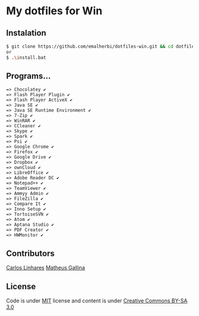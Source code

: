 # My dotfiles for Win

## Instalation

```bash
$ git clone https://github.com/emalherbi/dotfiles-win.git && cd dotfiles-win && .\install.bat
or
$ .\install.bat
```

## Programs...

```
=> Chocolatey ✔
=> Flash Player Plugin ✔
=> Flash Player ActiveX ✔
=> Java SE ✔
=> Java SE Runtime Environment ✔
=> 7-Zip ✔
=> WinRAR ✔
=> CCleaner ✔
=> Skype ✔
=> Spark ✔
=> Psi ✔
=> Google Chrome ✔
=> Firefox ✔
=> Google Drive ✔
=> Dropbox ✔
=> ownCloud ✔
=> LibreOffice ✔
=> Adobe Reader DC ✔
=> Notepad++ ✔
=> TeamViewer ✔
=> Ammyy Admin ✔
=> FileZilla ✔
=> Compare It ✔
=> Inno Setup ✔
=> TortoiseSVN ✔
=> Atom ✔
=> Aptana Studio ✔
=> PDF Creator ✔
=> HWMonitor ✔
```

Contributors
------------

[Carlos Linhares](https://plus.google.com/117393571272273909691/posts)
[Matheus Gallina](https://plus.google.com/107142612493773758504/posts)

## License

Code is under [MIT](https://en.wikipedia.org/wiki/MIT_License) license and content is under [Creative Commons BY-SA 3.0](http://creativecommons.org/licenses/by-sa/3.0/deed.en_US)
